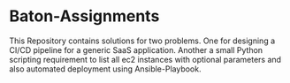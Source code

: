 # Baton-Assignments
This Repository contains solutions for two problems. One for designing a CI/CD pipeline for a generic SaaS application. Another a small Python scripting requirement to list all ec2 instances with optional parameters and also automated deployment using Ansible-Playbook.
